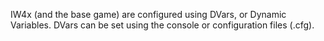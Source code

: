 <!-- TITLE:Configuration -->

IW4x (and the base game) are configured using DVars, or Dynamic Variables.
DVars can be set using the console or configuration files (.cfg).